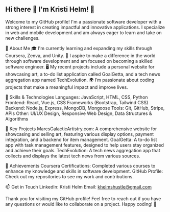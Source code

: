 ## Hi there 👋 I'm Kristi Helm! 👋

Welcome to my GitHub profile! I'm a passionate software developer with a strong interest in creating impactful and innovative applications. I specialize in web and mobile development and am always eager to learn and take on new challenges.

🚀 About Me
🎓 I'm currently learning and expanding my skills through Coursera, Zenva, and Unity.
💼 I aspire to make a difference in the world through software development and am focused on becoming a skilled software engineer.
🖥️ My recent projects include a personal website for showcasing art, a to-do list application called GoalGetta, and a tech news aggregation app named TechEvolution.
🌍 I’m passionate about coding projects that make a meaningful impact and improve lives.

🔧 Skills & Technologies
Languages: JavaScript, HTML, CSS, Python
Frontend: React, Vue.js, CSS Frameworks (Bootstrap, Tailwind CSS)
Backend: Node.js, Express, MongoDB, Mongoose
Tools: Git, GitHub, Stripe, APIs
Other: UI/UX Design, Responsive Web Design, Data Structures & Algorithms

📂 Key Projects
MarcsGalacticArtistry.com: A comprehensive website for showcasing and selling art, featuring various display options, payment integration, and a backend for item management.
GoalGetta: A to-do list app with task management features, designed to help users stay organized and achieve their goals.
TechEvolution: A tech news aggregation app that collects and displays the latest tech news from various sources.

🌟 Achievements
Coursera Certifications: Completed various courses to enhance my knowledge and skills in software development.
GitHub Profile: Check out my repositories to see my work and contributions.

📫 Get in Touch
LinkedIn: Kristi Helm
Email: khelmshustle@gmail.com

Thank you for visiting my GitHub profile! Feel free to reach out if you have any questions or would like to collaborate on a project. Happy coding! 🚀


<!--
**Kahelm621/Kahelm621** is a ✨ _special_ ✨ repository because its `README.md` (this file) appears on your GitHub profile.

Here are some ideas to get you started:

- 🔭 I’m currently working on ...
- 🌱 I’m currently learning ...
- 👯 I’m looking to collaborate on ...
- 🤔 I’m looking for help with ...
- 💬 Ask me about ...
- 📫 How to reach me: ...
- 😄 Pronouns: ...
- ⚡ Fun fact: ...
-->
